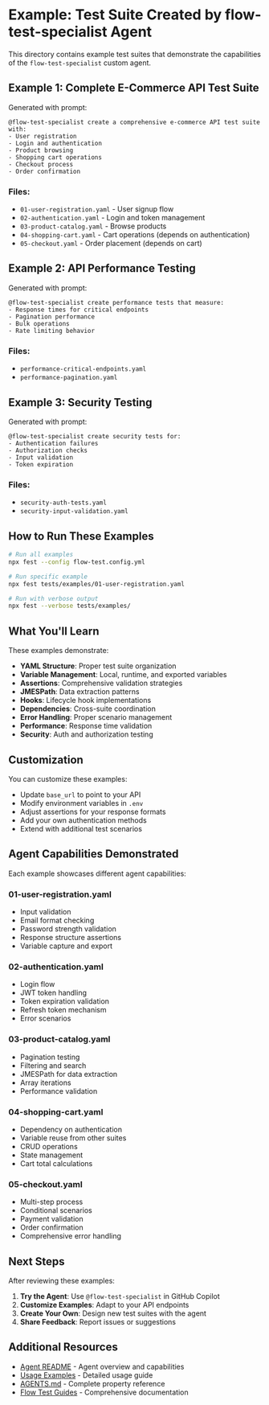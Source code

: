 # Example: Test Suite Created by flow-test-specialist Agent

This directory contains example test suites that demonstrate the capabilities of the `flow-test-specialist` custom agent.

## Example 1: Complete E-Commerce API Test Suite

Generated with prompt:
```
@flow-test-specialist create a comprehensive e-commerce API test suite with:
- User registration
- Login and authentication
- Product browsing
- Shopping cart operations
- Checkout process
- Order confirmation
```

### Files:
- `01-user-registration.yaml` - User signup flow
- `02-authentication.yaml` - Login and token management
- `03-product-catalog.yaml` - Browse products
- `04-shopping-cart.yaml` - Cart operations (depends on authentication)
- `05-checkout.yaml` - Order placement (depends on cart)

## Example 2: API Performance Testing

Generated with prompt:
```
@flow-test-specialist create performance tests that measure:
- Response times for critical endpoints
- Pagination performance
- Bulk operations
- Rate limiting behavior
```

### Files:
- `performance-critical-endpoints.yaml`
- `performance-pagination.yaml`

## Example 3: Security Testing

Generated with prompt:
```
@flow-test-specialist create security tests for:
- Authentication failures
- Authorization checks
- Input validation
- Token expiration
```

### Files:
- `security-auth-tests.yaml`
- `security-input-validation.yaml`

## How to Run These Examples

```bash
# Run all examples
npx fest --config flow-test.config.yml

# Run specific example
npx fest tests/examples/01-user-registration.yaml

# Run with verbose output
npx fest --verbose tests/examples/
```

## What You'll Learn

These examples demonstrate:
- **YAML Structure**: Proper test suite organization
- **Variable Management**: Local, runtime, and exported variables
- **Assertions**: Comprehensive validation strategies
- **JMESPath**: Data extraction patterns
- **Hooks**: Lifecycle hook implementations
- **Dependencies**: Cross-suite coordination
- **Error Handling**: Proper scenario management
- **Performance**: Response time validation
- **Security**: Auth and authorization testing

## Customization

You can customize these examples:
- Update `base_url` to point to your API
- Modify environment variables in `.env`
- Adjust assertions for your response formats
- Add your own authentication methods
- Extend with additional test scenarios

## Agent Capabilities Demonstrated

Each example showcases different agent capabilities:

### 01-user-registration.yaml
- Input validation
- Email format checking
- Password strength validation
- Response structure assertions
- Variable capture and export

### 02-authentication.yaml
- Login flow
- JWT token handling
- Token expiration validation
- Refresh token mechanism
- Error scenarios

### 03-product-catalog.yaml
- Pagination testing
- Filtering and search
- JMESPath for data extraction
- Array iterations
- Performance validation

### 04-shopping-cart.yaml
- Dependency on authentication
- Variable reuse from other suites
- CRUD operations
- State management
- Cart total calculations

### 05-checkout.yaml
- Multi-step process
- Conditional scenarios
- Payment validation
- Order confirmation
- Comprehensive error handling

## Next Steps

After reviewing these examples:

1. **Try the Agent**: Use `@flow-test-specialist` in GitHub Copilot
2. **Customize Examples**: Adapt to your API endpoints
3. **Create Your Own**: Design new test suites with the agent
4. **Share Feedback**: Report issues or suggestions

## Additional Resources

- [Agent README](./README.md) - Agent overview and capabilities
- [Usage Examples](./USAGE-EXAMPLES.md) - Detailed usage guide
- [AGENTS.md](../../../AGENTS.md) - Complete property reference
- [Flow Test Guides](../../../guides/) - Comprehensive documentation
